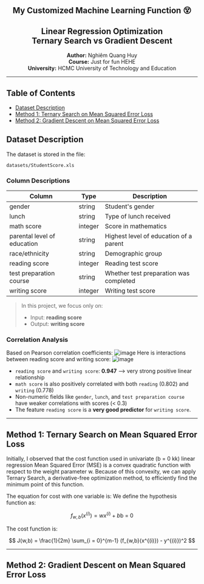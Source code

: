 <p align="center">
  <h2 align="center">My Customized Machine Learning Function 😵</h2>
  <h2 align="center">Linear Regression Optimization<br> Ternary Search vs Gradient Descent</h2>
</p>

<p align="center">
  <strong>Author:</strong> Nghiêm Quang Huy<br>
  <strong>Course:</strong> Just for fun HEHE<br>
  <strong>University:</strong> HCMC University of Technology and Education<br>
</p>

---

## Table of Contents

- [Dataset Description](#dataset-description)
- [Method 1: Ternary Search on Mean Squared Error Loss](#method-1-ternary-search-on-mean-squared-error-loss)
- [Method 2: Gradient Descent on Mean Squared Error Loss](#method-2-gradient-descent-on-mean-squared-error-loss)

## Dataset Description

The dataset is stored in the file:

```
datasets/StudentScore.xls
```

### Column Descriptions

| Column                      | Type    | Description                            |
| --------------------------- | ------- | -------------------------------------- |
| gender                      | string  | Student's gender                       |
| lunch                       | string  | Type of lunch received                 |
| math score                  | integer | Score in mathematics                   |
| parental level of education | string  | Highest level of education of a parent |
| race/ethnicity              | string  | Demographic group                      |
| reading score               | integer | Reading test score                     |
| test preparation course     | string  | Whether test preparation was completed |
| writing score               | integer | Writing test score                     |

> In this project, we focus only on:
>
> * Input: **reading score**
> * Output: **writing score**

### Correlation Analysis

Based on Pearson correlation coefficients:
![image](https://github.com/user-attachments/assets/6893aacb-a371-4f90-8093-a60cc40d390f)
Here is interactions between reading score and writing score:
![image](https://github.com/user-attachments/assets/24a92821-6fa4-49c7-844f-bfdf1e24db89)
* `reading score` and `writing score`: **0.947** —> very strong positive linear relationship
* `math score` is also positively correlated with both `reading` (0.802) and `writing` (0.778)
* Non-numeric fields like `gender`, `lunch`, and `test preparation course` have weaker correlations with scores (< 0.3)
* The feature `reading score` is a **very good predictor** for `writing score`.

---
## Method 1: Ternary Search on Mean Squared Error Loss
Initially, I observed that the cost function used in univariate (b = 0 kk) linear regression Mean Squared Error (MSE) is a convex quadratic function with respect to the weight parameter w. Because of this convexity, we can apply Ternary Search, a derivative-free optimization method, to efficiently find the minimum point of this function.

The equation for cost with one variable is:
We define the hypothesis function as:

$$
f_{w,b}(x^{(i)}) = wx^{(i)} + b \text{b = 0}
$$

The cost function is:

$$
J(w,b) = \frac{1}{2m} \sum_{i = 0}^{m-1} (f_{w,b}(x^{(i)}) - y^{(i)})^2
$$

---
## Method 2: Gradient Descent on Mean Squared Error Loss
